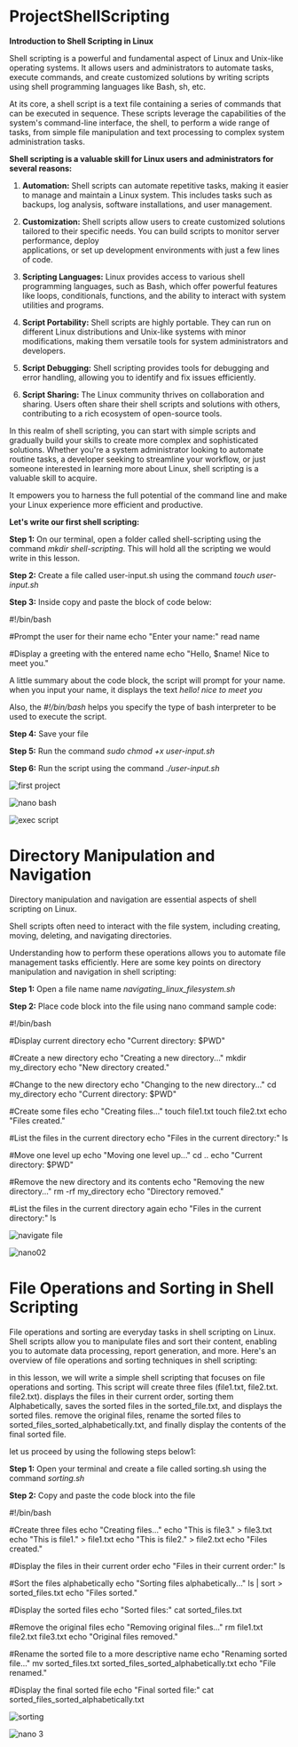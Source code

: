 # ProjectShellScripting

**Introduction to Shell Scripting in Linux**

Shell scripting is a powerful and fundamental aspect of Linux and Unix-like operating systems. 
It allows users and administrators to automate tasks, execute commands, and create customized solutions by writing scripts using shell programming languages like Bash, sh, etc.

At its core, a shell script is a text file containing a series of commands that can be executed in sequence. 
These scripts leverage the capabilities of the system's command-line interface, the shell, to perform a wide range of tasks, from simple file manipulation and text processing to complex system administration tasks.

**Shell scripting is a valuable skill for Linux users and administrators for several reasons:**

1. **Automation:** Shell scripts can automate repetitive tasks, making it easier to manage and maintain a Linux system.
   This includes tasks such as backups, log analysis, software installations, and user management.
   
2. **Customization:** Shell scripts allow users to create customized solutions tailored to their specific needs. You can build scripts to monitor server performance, deploy     
   applications, or set up development environments with just a few lines of code.

3. **Scripting Languages:** Linux provides access to various shell programming languages, such as Bash, which offer powerful features like loops, conditionals, functions, and the 
   ability to interact with system utilities and programs.

4. **Script Portability:** Shell scripts are highly portable. They can run on different Linux distributions and Unix-like systems with minor modifications, making them versatile tools 
   for system administrators and developers.

5. **Script Debugging:** Shell scripting provides tools for debugging and error handling, allowing you to identify and fix issues efficiently.

6. **Script Sharing:** The Linux community thrives on collaboration and sharing. Users often share their shell scripts and solutions with others, contributing to a rich ecosystem of 
   open-source tools.

In this realm of shell scripting, you can start with simple scripts and gradually build your skills to create more complex and sophisticated solutions. Whether you're a system administrator looking to automate routine tasks, a developer seeking to streamline your workflow, or just someone interested in learning more about Linux, shell scripting is a valuable skill to acquire. 

It empowers you to harness the full potential of the command line and make your Linux experience more efficient and productive.

**Let's write our first shell scripting:**

**Step 1:** On our terminal, open a folder called shell-scripting using the command *mkdir shell-scripting*. This will hold all the scripting we would write in this lesson.


**Step 2:** Create a file called user-input.sh using the command *touch user-input.sh*


**Step 3:** Inside copy and paste the block of code below: 


#!/bin/bash

#Prompt the user for their name
echo "Enter your name:"
read name

#Display a greeting with the entered name
echo "Hello, $name! Nice to meet you."

A little summary about the code block, the script will prompt for your name. when you input your name, it displays the text *hello! nice to meet you*

Also, the *#!/bin/bash* helps you specify the type of bash interpreter to be used to execute the script.

**Step 4:** Save your file

**Step 5:** Run the command *sudo chmod +x user-input.sh*

**Step 6:** Run the script using the command *./user-input.sh*

![first project](https://github.com/Ukdav/ProjectShellScripting/assets/139593350/f5b0cb53-884f-4b3e-b13d-42007cf8a933)

![nano bash](https://github.com/Ukdav/ProjectShellScripting/assets/139593350/71a2d5db-1732-43e9-acdd-94dc8af9c8fe)

![exec script](https://github.com/Ukdav/ProjectShellScripting/assets/139593350/5a2e0675-8207-44c3-bb2c-69374f0947b6)

# Directory Manipulation and Navigation

Directory manipulation and navigation are essential aspects of shell scripting on Linux. 

Shell scripts often need to interact with the file system, including creating, moving, deleting, and navigating directories. 

Understanding how to perform these operations allows you to automate file management tasks efficiently. Here are some key points on directory manipulation and navigation in shell scripting:

**Step 1:** Open a file name name *navigating_linux_filesystem.sh*

**Step 2:** Place code block into the file using nano command
sample code:

#!/bin/bash

#Display current directory
echo "Current directory: $PWD"

#Create a new directory
echo "Creating a new directory..."
mkdir my_directory
echo "New directory created."

#Change to the new directory
echo "Changing to the new directory..."
cd my_directory
echo "Current directory: $PWD"

#Create some files
echo "Creating files..."
touch file1.txt
touch file2.txt
echo "Files created."

#List the files in the current directory
echo "Files in the current directory:"
ls

#Move one level up
echo "Moving one level up..."
cd ..
echo "Current directory: $PWD"

#Remove the new directory and its contents
echo "Removing the new directory..."
rm -rf my_directory
echo "Directory removed."

#List the files in the current directory again
echo "Files in the current directory:"
ls

![navigate file](https://github.com/Ukdav/ProjectShellScripting/assets/139593350/eaaf1e1b-1471-4896-8e59-60951721b858)

![nano02](https://github.com/Ukdav/ProjectShellScripting/assets/139593350/95578cc2-5c95-481d-9c91-5701ff76a8c0)

# File Operations and Sorting in Shell Scripting

File operations and sorting are everyday tasks in shell scripting on Linux. Shell scripts allow you to manipulate files and sort their content, enabling you to automate data processing, report generation, and more. Here's an overview of file operations and sorting techniques in shell scripting:

in this lesson, we will write a simple shell scripting that focuses on file operations and sorting. This script will create three files (file1.txt, file2.txt. file2.txt). displays the files in their current order, sorting them Alphabetically, saves the sorted files in the sorted_file.txt, and displays the sorted files. remove the original files, rename the sorted files to sorted_files_sorted_alphabetically.txt, and finally display the contents of the final sorted file.

let us proceed by using the following steps below1:

**Step 1:** Open your terminal and create a file called sorting.sh using the command *sorting.sh*

**Step 2:** Copy and paste the code block into the file

#!/bin/bash

#Create three files
echo "Creating files..."
echo "This is file3." > file3.txt
echo "This is file1." > file1.txt
echo "This is file2." > file2.txt
echo "Files created."

#Display the files in their current order
echo "Files in their current order:"
ls

#Sort the files alphabetically
echo "Sorting files alphabetically..."
ls | sort > sorted_files.txt
echo "Files sorted."

#Display the sorted files
echo "Sorted files:"
cat sorted_files.txt

#Remove the original files
echo "Removing original files..."
rm file1.txt file2.txt file3.txt
echo "Original files removed."

#Rename the sorted file to a more descriptive name
echo "Renaming sorted file..."
mv sorted_files.txt sorted_files_sorted_alphabetically.txt
echo "File renamed."

#Display the final sorted file
echo "Final sorted file:"
cat sorted_files_sorted_alphabetically.txt

![sorting](https://github.com/Ukdav/ProjectShellScripting/assets/139593350/24c1defa-facb-4f51-8bae-ca010b49c173)

![nano 3](https://github.com/Ukdav/ProjectShellScripting/assets/139593350/60b7565c-0516-480b-b1c6-9954a2cc278e)





















